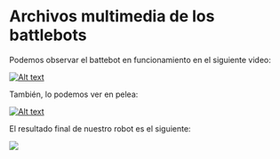 # Archivos multimedia de los battlebots

Podemos observar el battebot en funcionamiento en el siguiente video:

[![Alt text](https://img.youtube.com/vi/ohCSLSpoqmg/0.jpg)](https://www.youtube.com/watch?v=ohCSLSpoqmg)


También, lo podemos ver en pelea:

[![Alt text](https://img.youtube.com/vi/uhe57u8PC5c/0.jpg)](https://www.youtube.com/watch?v=uhe57u8PC5c)

El resultado final de nuestro robot es el siguiente:

![](https://github.com/benjaminquirozv/Entrega-final/blob/4274d85f1d3c2fc048345a2525473a71ef3c1523/multimedia/Foto_Kumabell.png)
